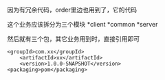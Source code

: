 ###
因为有冗余代码，order里边也用到了，它的代码

这个业务应该拆分为三个模块
*client
*common
*server

然后就有三个包，其它业务用到时，直接引用即可


```
<groupId>com.xx</groupId>
    <artifactId>xx</artifactId>
    <version>1.0.0-SNAPSHOT</version>
<packaging>pom</packaging>
```
